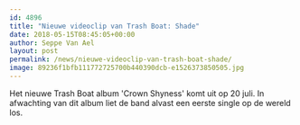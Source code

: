 ```yaml
---
id: 4896
title: "Nieuwe videoclip van Trash Boat: Shade"
date: 2018-05-15T08:45:05+00:00
author: Seppe Van Ael
layout: post
permalink: /news/nieuwe-videoclip-van-trash-boat-shade/
image: 89236f1bfb111772725700b440390dcb-e1526373850505.jpg
---
```

Het nieuwe Trash Boat album 'Crown Shyness' komt uit op 20 juli. In afwachting van dit album liet de band alvast een eerste single op de wereld los.

&nbsp;